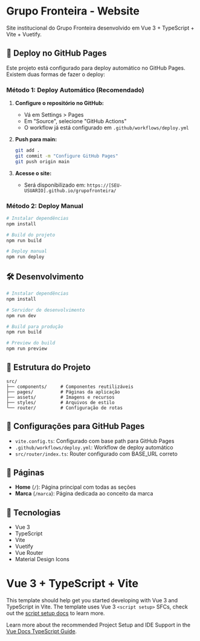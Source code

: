 # Grupo Fronteira - Website

Site institucional do Grupo Fronteira desenvolvido em Vue 3 + TypeScript + Vite + Vuetify.

## 🚀 Deploy no GitHub Pages

Este projeto está configurado para deploy automático no GitHub Pages. Existem duas formas de fazer o deploy:

### Método 1: Deploy Automático (Recomendado)

1. **Configure o repositório no GitHub:**
   - Vá em Settings > Pages
   - Em "Source", selecione "GitHub Actions"
   - O workflow já está configurado em `.github/workflows/deploy.yml`

2. **Push para main:**
   ```bash
   git add .
   git commit -m "Configure GitHub Pages"
   git push origin main
   ```

3. **Acesse o site:**
   - Será disponibilizado em: `https://[SEU-USUARIO].github.io/grupofronteira/`

### Método 2: Deploy Manual

```bash
# Instalar dependências
npm install

# Build do projeto
npm run build

# Deploy manual
npm run deploy
```

## 🛠 Desenvolvimento

```bash
# Instalar dependências
npm install

# Servidor de desenvolvimento
npm run dev

# Build para produção
npm run build

# Preview do build
npm run preview
```

## 📁 Estrutura do Projeto

```
src/
├── components/     # Componentes reutilizáveis
├── pages/          # Páginas da aplicação
├── assets/         # Imagens e recursos
├── styles/         # Arquivos de estilo
└── router/         # Configuração de rotas
```

## 🔧 Configurações para GitHub Pages

- `vite.config.ts`: Configurado com base path para GitHub Pages
- `.github/workflows/deploy.yml`: Workflow de deploy automático
- `src/router/index.ts`: Router configurado com BASE_URL correto

## 📱 Páginas

- **Home** (`/`): Página principal com todas as seções
- **Marca** (`/marca`): Página dedicada ao conceito da marca

## 🎨 Tecnologias

- Vue 3
- TypeScript
- Vite
- Vuetify
- Vue Router
- Material Design Icons

# Vue 3 + TypeScript + Vite

This template should help get you started developing with Vue 3 and TypeScript in Vite. The template uses Vue 3 `<script setup>` SFCs, check out the [script setup docs](https://v3.vuejs.org/api/sfc-script-setup.html#sfc-script-setup) to learn more.

Learn more about the recommended Project Setup and IDE Support in the [Vue Docs TypeScript Guide](https://vuejs.org/guide/typescript/overview.html#project-setup).
